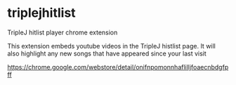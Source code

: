 triplejhitlist
==============

TripleJ hitlist player chrome extension

This extension embeds youtube videos in the TripleJ histlist page. It will also highlight any new songs that have appeared since your last visit

https://chrome.google.com/webstore/detail/onifnpomonnhaflilljfoaecnbdgfpff
